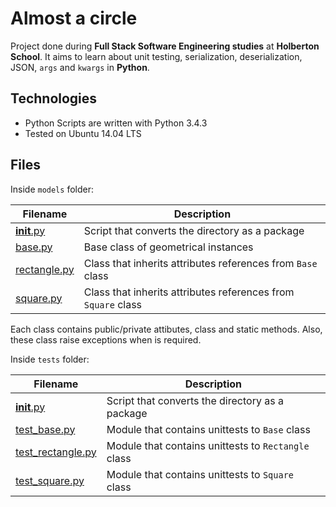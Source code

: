 # Almost a circle
Project done during **Full Stack Software Engineering studies** at **Holberton School**. It aims to learn about unit testing, serialization, deserialization, JSON, `args` and `kwargs` in **Python**.

## Technologies
* Python Scripts are written with Python 3.4.3
* Tested on Ubuntu 14.04 LTS

## Files

Inside `models` folder:

| Filename | Description |
| -------- | ----------- |
| [__init__.py](models/__init__.py) | Script that converts the directory as a package |
| [base.py](models/base.py) | Base class of geometrical instances |
| [rectangle.py](models/rectangle.py) | Class that inherits attributes references from `Base` class |
| [square.py](models/square.py) | Class that inherits attributes references from `Square` class |

Each class contains public/private attibutes, class and static methods. Also, these class raise exceptions when is required.

Inside `tests` folder:

| Filename | Description |
| -------- | ----------- |
| [__init__.py](tests/__init__.py) | Script that converts the directory as a package |
| [test_base.py](tests/test_base.py) | Module that contains unittests to `Base` class |
| [test_rectangle.py](tests/test_rectangle.py) | Module that contains unittests to `Rectangle` class |
| [test_square.py](tests/test_square.py) | Module that contains unittests to `Square` class |
